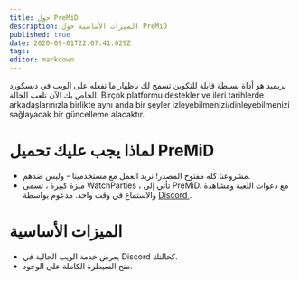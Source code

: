 ```yaml
---
title: حول PreMiD
description: الميزات الأساسية حول PreMiD
published: true
date: 2020-09-01T22:07:41.029Z
tags:
editor: markdown
---
```


بريميد هو أداة بسيطة قابلة للتكوين تسمح لك بإظهار ما تفعله على الويب في ديسكورد الخاص بك الآن تلعب الحالة. Birçok platformu destekler ve ileri tarihlerde arkadaşlarınızla birlikte aynı anda bir şeyler izleyebilmenizi/dinleyebilmenizi sağlayacak bir güncelleme alacaktır.

# لماذا يجب عليك تحميل PreMiD
- مشروعنا كله مفتوح المصدر! نريد العمل مع مستخدمينا - وليس ضدهم.
- ميزة كبيرة ، تسمى WatchParties ، تأتي إلى PreMiD. مع دعوات اللعبة ومشاهدة والاستماع في وقت واحد. مدعوم بواسطة [ Discord ](https://discordapp.com/).

# الميزات الأساسية
- يعرض خدمة الويب الحالية في Discord كحالتك.
- منح السيطرة الكاملة على الوجود.